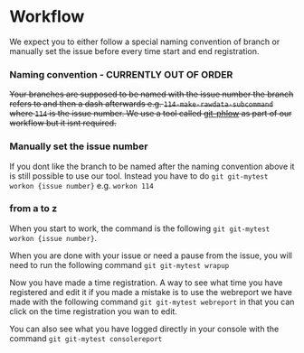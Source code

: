 # Workflow

We expect you to either follow a special naming convention of branch or manually set the issue before every time start and end registration.

### Naming convention - CURRENTLY OUT OF ORDER

~~Your branches are supposed to be named with the issue number the branch refers to and then a dash afterwards e.g. `114-make-rawdata-subcommand` where `114` is the issue number. We use a tool called [git-phlow](https://github.com/Praqma/git-phlow) as part of our workflow but it isnt required.~~

### Manually set the issue number

If you dont like the branch to be named after the naming convention above it is still possible to use our tool. Instead you have to do `git git-mytest workon {issue number}` e.g. `workon 114`

### from a to z

When you start to work, the command is the following `git git-mytest workon {issue number}`. 

When you are done with your issue or need a pause from the issue, you will need to run the following command `git git-mytest wrapup`

Now you have made a time registration. A way to see what time you have registered and edit it if you made a mistake is to use the webreport we have made with the following command `git git-mytest webreport` in that you can click on the time registration you wan to edit.

You can also see what you have logged directly in your console with the command `git git-mytest consolereport`